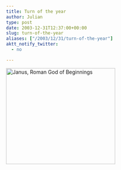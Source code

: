 ```yaml
---
title: Turn of the year
author: Julian
type: post
date: 2003-12-31T12:37:00+00:00
slug: turn-of-the-year 
aliases: ["/2003/12/31/turn-of-the-year"]
aktt_notify_twitter:
  - no

---
```

<div class="inlineimg">
  <img class="aligncenter size-medium wp-image-1755" title="Janus, Roman God of Beginnings" src="https://www.synesthesia.co.uk/blog/wp-content/uploads/2003/12/Janus-Vatican-300x263.jpg" alt="Janus, Roman God of Beginnings" width="300" height="263" />
</div>